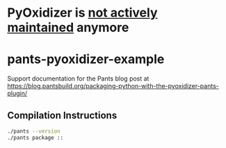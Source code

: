 # PyOxidizer is [not actively maintained](https://github.com/indygreg/PyOxidizer/issues/741) anymore 

# pants-pyoxidizer-example

Support documentation for the Pants blog post at https://blog.pantsbuild.org/packaging-python-with-the-pyoxidizer-pants-plugin/

## Compilation Instructions

```bash
./pants --version
./pants package ::
```
